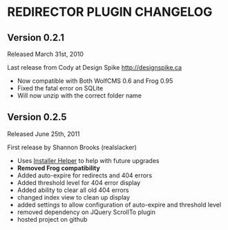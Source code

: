 # REDIRECTOR PLUGIN CHANGELOG

## Version 0.2.1

Released March 31st, 2010

Last release from Cody at Design Spike <http://designspike.ca>

- Now compatible with Both WolfCMS 0.6 and Frog 0.95
- Fixed the fatal error on SQLite
- Will now unzip with the correct folder name

## Version 0.2.5

Released June 25th, 2011

First release by Shannon Brooks (realslacker)

- Uses [Installer Helper](https://github.com/realslacker/Installer-Helper) to help with future upgrades
- **Removed Frog compatibility**
- Added auto-expire for redirects and 404 errors
- Added threshold level for 404 error display
- Added ability to clear all old 404 errors
- changed index view to clean up display
- added settings to allow configuration of auto-expire and threshold level
- removed dependency on JQuery ScrollTo plugin
- hosted project on github
